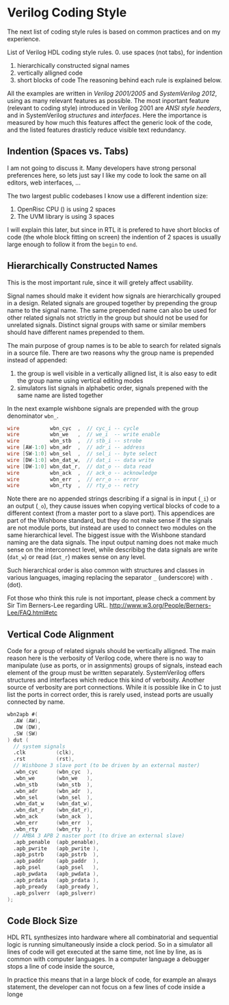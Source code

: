 Verilog Coding Style
====================

The next list of coding style rules is based on common practices and on my experience.

List of Verilog HDL coding style rules.
0. use spaces (not tabs), for indention
1. hierarchically constructed signal names
2. vertically alligned code
3. short blocks of code
The reasoning behind each rule is explained below.

All the examples are written in *Verilog 2001/2005* and *SystemVerilog 2012*, using as many relevant features as possible. The most inportant feature (relevant to coding style) introduced in Verilog 2001 are *ANSI style headers*, and in SystemVerilog *structures* and *interfaces*. Here the importance is measured by how much this features affect the generic look of the code, and the listed features drasticly reduce visible text redundancy.

Indention (Spaces vs. Tabs)
------------------------------

I am not going to discuss it. Many developers have strong personal preferences here, so lets just say I like my code to look the same on all editors, web interfaces, ...

The two largest public codebases I know use a different indention size:
1. OpenRisc CPU () is using 2 spaces
2. The UVM library is using 3 spaces

I will explain this later, but since in RTL it is prefered to have short blocks of code (the whole block fitting on screen) the indention of 2 spaces is usually large enough to follow it from the `begin` to `end`.

Hierarchically Constructed Names
--------------------------------

This is the most important rule, since it will gretely affect usability.

Signal names should make it evident how signals are hierarchically grouped in a design. Related signals are grouped together by prepending the group name to the signal name. The same prepended name can also be used for other related signals not strictly in the group but should not be used for unrelated signals. Distinct signal groups with same or similar members should have different names prepended to them.

The main purpose of group names is to be able to search for related signals in a source file. There are two reasons why the group name is prepended instead of appended:
1. the group is well visible in a vertically alligned list, it is also easy to edit the group name using vertical editing modes
2. simulators list signals in alphabetic order, signals prepened with the same name are listed together

In the next example wishbone signals are prepended with the group denominator `wbn_`.

```verilog
wire          wbn_cyc  ,  // cyc_i -- cycle
wire          wbn_we   ,  // we_i  -- write enable
wire          wbn_stb  ,  // stb_i -- strobe
wire [AW-1:0] wbn_adr  ,  // adr_i -- address
wire [SW-1:0] wbn_sel  ,  // sel_i -- byte select
wire [DW-1:0] wbn_dat_w,  // dat_i -- data write
wire [DW-1:0] wbn_dat_r,  // dat_o -- data read
wire          wbn_ack  ,  // ack_o -- acknowledge
wire          wbn_err  ,  // err_o -- error
wire          wbn_rty  ,  // rty_o -- retry
```

Note there are no appended strings describing if a signal is in input (`_i`) or an output (`_o`), they cause issues when copying vertical blocks of code to a different context (from a master port to a slave port).
This appendices are part of the Wishbone standard, but they do not make sense if the signals are not module ports, but instead are used to connect two modules on the same hierarchical level. The biggest issue with the Wishbone standard naming are the data signals. The input output naming does not make much sense on the interconnect level, while describibg the data signals are write (`dat_w`) or read (`dat_r`) makes sense on any level. 

Such hierarchical order is also common with structures and classes in various languages, imaging replacing the separator `_` (underscore) with `.` (dot).

Fot those who think this rule is not important, please check a comment by Sir Tim Berners-Lee regarding URL.
http://www.w3.org/People/Berners-Lee/FAQ.html#etc

Vertical Code Alignment
-----------------------

Code for a group of related signals should be vertically alligned. The main reason here is the verbosity of Verilog code, where there is no way to manipulate (use as ports, or in assignments) groups of signals, instead each element of the group must be written separately. SystemVerilog offers structures and interfaces which reduce this kind of verbosity. Another source of verbosity are port connections. While it is possible like in C to just list the ports in correct order, this is rarely used, instead ports are usually connected by name.

```verilog
wbn2apb #(
  .AW (AW),
  .DW (DW),
  .SW (SW)
) dut (
  // system signals
  .clk          (clk),
  .rst          (rst),
  // Wishbone 3 slave port (to be driven by an external master)
  .wbn_cyc      (wbn_cyc  ),
  .wbn_we       (wbn_we   ),
  .wbn_stb      (wbn_stb  ),
  .wbn_adr      (wbn_adr  ),
  .wbn_sel      (wbn_sel  ),
  .wbn_dat_w    (wbn_dat_w),
  .wbn_dat_r    (wbn_dat_r),
  .wbn_ack      (wbn_ack  ),
  .wbn_err      (wbn_err  ),
  .wbn_rty      (wbn_rty  ),
  // AMBA 3 APB 2 master port (to drive an external slave)
  .apb_penable  (apb_penable),
  .apb_pwrite   (apb_pwrite ),
  .apb_pstrb    (apb_pstrb  ),
  .apb_paddr    (apb_paddr  ),
  .apb_psel     (apb_psel   ),
  .apb_pwdata   (apb_pwdata ),
  .apb_prdata   (apb_prdata ),
  .apb_pready   (apb_pready ),
  .apb_pslverr  (apb_pslverr)
);
```

Code Block Size
---------------

HDL RTL synthesizes into hardware where all combinatorial and sequential logic is running simultaneously inside a clock period. So in a simulator all lines of code will get executed at the same time, not line by line, as is common with computer languages. In a computer language a debugger stops a line of code inside the source,

In practice this means that in a large block of code, for example an always statement, the developer can not focus on a few lines of code inside a longe
